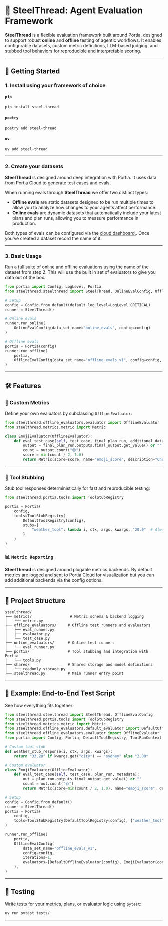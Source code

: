 # 🧵 SteelThread: Agent Evaluation Framework

**SteelThread** is a flexible evaluation framework built around Portia, designed to support robust **online** and **offline** testing of agentic workflows. It enables configurable datasets, custom metric definitions, LLM-based judging, and stubbed tool behaviors for reproducible and interpretable scoring.

---

## 🚀 Getting Started

### 1. **Install using your framework of choice**

#### `pip`
```bash
pip install steel-thread
```
#### `poetry`
```bash
poetry add steel-thread
```
#### `uv`
```bash
uv add steel-thread
```

---

### 2. **Create your datasets**

**SteelThread** is designed around deep integration with Portia. It uses data from Portia Cloud to generate test cases and evals. 

When running evals through **SteelThread** we offer two distinct types:

- **Offline evals** are static datasets designed to be run multiple times to allow you to analyze how changes to your agents affect performance.
- **Online evals** are dynamic datasets that automatically include your latest plans and plan runs, allowing you to measure performance in production.

Both types of evals can be configured via the [cloud dashboard.](https://app.portialabs.ai/dashboard/evals). Once you've created a dataset record the name of it.

---

### 3. **Basic Usage**

Run a full suite of online and offline evaluations using the name of the dataset from step 2. This will use the built in set of evaluators to give you data out of the box.

```python
from portia import Config, LogLevel, Portia
from steelthread.steelthread import SteelThread, OnlineEvalConfig, OfflineEvalConfig

# Setup
config = Config.from_default(default_log_level=LogLevel.CRITICAL)
runner = SteelThread()

# Online evals
runner.run_online(
    OnlineEvalConfig(data_set_name="online_evals", config=config)
)

# Offline evals
portia = Portia(config)
runner.run_offline(
    portia,
    OfflineEvalConfig(data_set_name="offline_evals_v1", config=config, iterations=4)
)
```

---

## 🛠️ Features

### 🧪 Custom Metrics
Define your own evaluators by subclassing `OfflineEvaluator`:

```python
from steelthread.offline_evaluators.evaluator import OfflineEvaluator
from steelthread.metrics.metric import Metric

class EmojiEvaluator(OfflineEvaluator):
    def eval_test_case(self, test_case, final_plan_run, additional_data):
        output = final_plan_run.outputs.final_output.get_value() or ""
        count = output.count("😊")
        score = min(count / 2, 1.0)
        return Metric(score=score, name="emoji_score", description="Checks for emoji use")
```

---

### 🧩 Tool Stubbing

Stub tool responses deterministically for fast and reproducible testing:

```python
from steelthread.portia.tools import ToolStubRegistry

portia = Portia(
    config,
    tools=ToolStubRegistry(
        DefaultToolRegistry(config),
        stubs={
            "weather_tool": lambda i, ctx, args, kwargs: "20.0"  # Always returns 20.0
        }
    )
)
```

### 📊 `Metric Reporting`

**SteelThread** is designed around plugable metrics backends. By default metrics are logged and sent to Portia Cloud for visualization but you can add additional backends via the config options.

---

## 📁 Project Structure

```
steelthread/
├── metrics/                 # Metric schema & backend logging
│   └── metric.py
├── offline_evaluators/     # Offline test runners and evaluators
│   ├── eval_runner.py
│   ├── evaluator.py
│   └── test_case.py
├── online_evaluators/      # Online test runners
│   └── eval_runner.py
├── portia/                 # Tool stubbing and integration with Portia
│   └── tools.py
├── shared/                 # Shared storage and model definitions
│   └── readonly_storage.py
└── steelthread.py          # Main runner entry point
```

---

## 🧪 Example: End-to-End Test Script

See how everything fits together:

```python
from steelthread.steelthread import SteelThread, OfflineEvalConfig
from steelthread.portia.tools import ToolStubRegistry
from steelthread.metrics.metric import Metric
from steelthread.offline_evaluators.default_evaluator import DefaultOfflineEvaluator
from steelthread.offline_evaluators.evaluator import OfflineEvaluator
from portia import Config, Portia, DefaultToolRegistry, ToolRunContext

# Custom tool stub
def weather_stub_response(i, ctx, args, kwargs):
    return "33.28" if kwargs.get("city") == "sydney" else "2.00"

# Custom evaluator
class EmojiEvaluator(OfflineEvaluator):
    def eval_test_case(self, test_case, plan_run, metadata):
        out = plan_run.outputs.final_output.get_value() or ""
        count = out.count("🌞")
        return Metric(score=min(count / 2, 1.0), name="emoji_score", description="Emoji usage")

# Setup
config = Config.from_default()
runner = SteelThread()
portia = Portia(
    config,
    tools=ToolStubRegistry(DefaultToolRegistry(config), {"weather_tool": weather_stub_response})
)

runner.run_offline(
    portia,
    OfflineEvalConfig(
        data_set_name="offline_evals_v1",
        config=config,
        iterations=1,
        evaluators=[DefaultOfflineEvaluator(config), EmojiEvaluator(config)],
    ),
)
```

---

## 🧪 Testing

Write tests for your metrics, plans, or evaluator logic using `pytest`:

```bash
uv run pytest tests/
```

---
